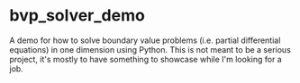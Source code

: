 # bvp_solver_demo
A demo for how to solve boundary value problems (i.e. partial differential equations) in one dimension using Python. This is not meant to be a serious project, it's mostly to have something to showcase while I'm looking for a job.
